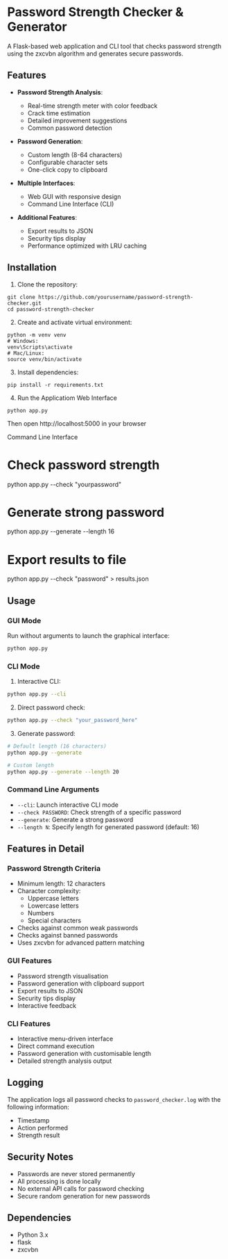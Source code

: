 # Password Strength Checker & Generator

A Flask-based web application and CLI tool that checks password strength using the zxcvbn algorithm and generates secure passwords.

## Features

- **Password Strength Analysis**:
  - Real-time strength meter with color feedback
  - Crack time estimation
  - Detailed improvement suggestions
  - Common password detection

- **Password Generation**:
  - Custom length (8-64 characters)
  - Configurable character sets
  - One-click copy to clipboard

- **Multiple Interfaces**:
  - Web GUI with responsive design
  - Command Line Interface (CLI)

- **Additional Features**:
  - Export results to JSON
  - Security tips display
  - Performance optimized with LRU caching

## Installation

1. Clone the repository:
```
git clone https://github.com/yourusername/password-strength-checker.git
cd password-strength-checker
```
2. Create and activate virtual environment:
```
python -m venv venv
# Windows:
venv\Scripts\activate
# Mac/Linux:
source venv/bin/activate
```
3. Install dependencies:
```
pip install -r requirements.txt
```
4. Run the Applicatiom
 Web Interface
```
python app.py
```
Then open http://localhost:5000 in your browser

 Command Line Interface

 # Check password strength
python app.py --check "yourpassword"

# Generate strong password
python app.py --generate --length 16

# Export results to file
python app.py --check "password" > results.json




## Usage

### GUI Mode

Run without arguments to launch the graphical interface:
```bash
python app.py
```

### CLI Mode

1. Interactive CLI:
```bash
python app.py --cli
```

2. Direct password check:
```bash
python app.py --check "your_password_here"
```

3. Generate password:
```bash
# Default length (16 characters)
python app.py --generate

# Custom length
python app.py --generate --length 20
```

### Command Line Arguments

- `--cli`: Launch interactive CLI mode
- `--check PASSWORD`: Check strength of a specific password
- `--generate`: Generate a strong password
- `--length N`: Specify length for generated password (default: 16)

## Features in Detail

### Password Strength Criteria

- Minimum length: 12 characters
- Character complexity:
  - Uppercase letters
  - Lowercase letters
  - Numbers
  - Special characters
- Checks against common weak passwords
- Checks against banned passwords
- Uses zxcvbn for advanced pattern matching

### GUI Features

- Password strength visualisation
- Password generation with clipboard support
- Export results to JSON
- Security tips display
- Interactive feedback

### CLI Features

- Interactive menu-driven interface
- Direct command execution
- Password generation with customisable length
- Detailed strength analysis output

## Logging

The application logs all password checks to `password_checker.log` with the following information:
- Timestamp
- Action performed
- Strength result

## Security Notes

- Passwords are never stored permanently
- All processing is done locally
- No external API calls for password checking
- Secure random generation for new passwords

## Dependencies

- Python 3.x
- flask
- zxcvbn

